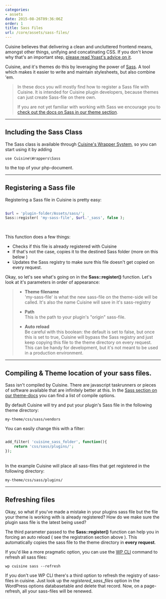 ```yaml
---
categories:
- assets
date: 2015-08-26T09:36:06Z
order: 1
title: Sass Files
url: /core/assets/sass-files/
---
```


Cuisine believes that delivering a clean and uncluttered frontend means, amongst other things, unifying and concatinating CSS. If you don't know why that's an important step, [please read Yoast's advice on it](https://yoast.com/reduce-http-requests-wordpress/).

Cuisine, and it's themes do this by leveraging the power of [Sass](http://sass-lang.com/). A tool which makes it easier to write and maintain stylesheets, but also combine 'em.

> In these docs you will mostly find how to register a Sass file with Cuisine.
> It is intended for Cuisine plugin developers, because themes can just 
> create Sass-file on there own.
>
> If you are not yet familiar with working with Sass we encourage you to
> [check out the docs on Sass in our theme section](/core/theming/sass).

---

## Including the Sass Class

The Sass class is available through [Cuisine's Wrapper System](/core/getting-started/structure), so you can start using it by adding

`use Cuisine\Wrappers\Sass`

to the top of your php-document.

---

## Registering a Sass file

Registering a Sass file in Cuisine is pretty easy:

```php
	
$url = 'plugin-folder/Assets/sass/';
Sass::register( 'my-sass-file', $url.'_sass', false );

```

<br/>

This function does a few things:

* Checks if this file is already registered with Cuisine
* If that's not the case, copies it to the destined Sass folder (more on this below )
* Updates the Sass registry to make sure this file doesn't get copied on every request.


Okay, so let's see what's going on in the **Sass::register()** function. Let's look at it's parameters in order of appearance:

> 
>* 	**Theme filename**<br/>
>	'my-sass-file' is what the new sass-file on the theme-side will be called.
>	It's also the name Cuisine will save in it's sass-registry
>
>*	**Path**<br/>
>	This is the path to your plugin's "origin" sass-file.  
>
>*	**Auto reload**<br/>
>	Be careful with this boolean: the default is set to false, but once this
>	is set to true, Cuisine will bypass the Sass registry and just keep 
>	copying this file to the theme directory on every request.
>	<br/>This can be handy for development, but it's not meant to be used in
>	a production environment.

---

## Compiling & Theme location of your sass files.

Sass isn't compiled by Cuisine. There are javascript taskrunners or pieces of software available that are infinitely better at this. In the [Sass section on our theme-docs](https://docs.chefduweb.nl/themes/sass) you can find a list of compile options.

By default Cuisine will try and put your plugin's Sass file in the following theme directory:

`my-theme/css/sass/vendors`

You can easily change this with a filter:

```php

add_filter( 'cuisine_sass_folder', function(){
	return 'css/sass/plugins/';
});

```

<br/>
In the example Cuisine will place all sass-files that get registered in the following directory:

`my-theme/css/sass/plugins/`

---

## Refreshing files

Okay, so what if you've made a mistake in your plugins sass file but the file your theme is working with is already registered? How do we make sure the plugin sass file is the latest being used?

The third parameter passed to the **Sass::register()** function can help you in forcing an auto reload ( see the registration section above ). This automatically copies the sass file to the theme directory in __every request__. 

If you'd like a more pragmatic option, you can use the [WP CLI](https://wp-cli.org/) command to refresh all sass files:

`wp cuisine sass --refresh`

If you don't use WP CLI there's a third option to refresh the registry of sass-files in cuisine. Just look up the _registered\_sass\_files_ option in the WordPress options databasetable and delete that record. Now, on a page-refresh, all your sass-files will be renewed.


